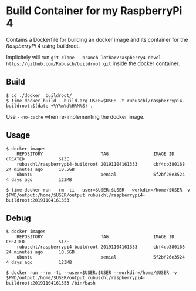 # Build Container for my RaspberryPi 4

Contains a Dockerfile for building an docker image and its container for the _RaspberryPi 4_ using buildroot.

Implicitely will run ```git clone --branch lothar/raspberry4-devel https://github.com/Rubusch/buildroot.git``` inside the docker container.


## Build


```
$ cd ./docker__buildroot/
$ time docker build --build-arg USER=$USER -t rubuschl/raspberrypi4-buildroot:$(date +%Y%m%d%H%M%S) .
```

Use ```--no-cache``` when re-implementing the docker image.


## Usage

```
$ docker images
    REPOSITORY                      TAG                 IMAGE ID            CREATED             SIZE
    rubuschl/raspberrypi4-buildroot 20191104161353      cbf4cb380168        24 minutes ago      10.5GB
    ubuntu                          xenial              5f2bf26e3524        4 days ago          123MB

$ time docker run --rm -ti --user=$USER:$USER --workdir=/home/$USER -v $PWD/output:/home/$USER/output rubuschl/raspberrypi4-buildroot:20191104161353
```

## Debug

```
$ docker images
    REPOSITORY                      TAG                 IMAGE ID            CREATED             SIZE
    rubuschl/raspberrypi4-buildroot 20191104161353      cbf4cb380168        24 minutes ago      10.5GB
    ubuntu                          xenial              5f2bf26e3524        4 days ago          123MB

$ docker run --rm -ti --user=$USER:$USER --workdir=/home/$USER -v $PWD/output:/home/$USER/output rubuschl/raspberrypi4-buildroot:20191104161353 /bin/bash
```
